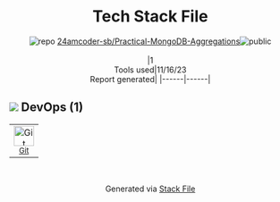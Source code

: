 <!--
--- Readme.md Snippet without images Start ---
## Tech Stack
24amcoder-sb/Practical-MongoDB-Aggregations is built on the following main stack:


Full tech stack [here](/techstack.md)
--- Readme.md Snippet without images End ---

--- Readme.md Snippet with images Start ---
## Tech Stack
24amcoder-sb/Practical-MongoDB-Aggregations is built on the following main stack:


Full tech stack [here](/techstack.md)
--- Readme.md Snippet with images End ---
-->
<div align="center">

# Tech Stack File
![](https://img.stackshare.io/repo.svg "repo") [24amcoder-sb/Practical-MongoDB-Aggregations](https://github.com/24amcoder-sb/Practical-MongoDB-Aggregations)![](https://img.stackshare.io/public_badge.svg "public")
<br/><br/>
|1<br/>Tools used|11/16/23 <br/>Report generated|
|------|------|
</div>

## <img src='https://img.stackshare.io/devops.svg'/> DevOps (1)
<table><tr>
  <td align='center'>
  <img width='36' height='36' src='https://img.stackshare.io/service/1046/git.png' alt='Git'>
  <br>
  <sub><a href="http://git-scm.com/">Git</a></sub>
  <br>
  <sub></sub>
</td>

</tr>
</table>

<br/>
<div align='center'>

Generated via [Stack File](https://github.com/marketplace/stack-file)
